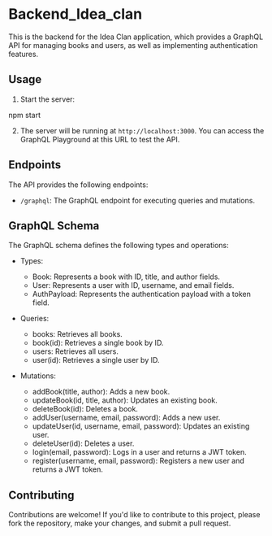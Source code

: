 # Backend_Idea_clan 

This is the backend for the Idea Clan application, which provides a GraphQL API for managing books and users, as well as implementing authentication features.

## Usage

1. Start the server:

npm start

2. The server will be running at `http://localhost:3000`. You can access the GraphQL Playground at this URL to test the API.

## Endpoints

The API provides the following endpoints:

- `/graphql`: The GraphQL endpoint for executing queries and mutations.

## GraphQL Schema

The GraphQL schema defines the following types and operations:

- Types:
  - Book: Represents a book with ID, title, and author fields.
  - User: Represents a user with ID, username, and email fields.
  - AuthPayload: Represents the authentication payload with a token field.

- Queries:
  - books: Retrieves all books.
  - book(id): Retrieves a single book by ID.
  - users: Retrieves all users.
  - user(id): Retrieves a single user by ID.

- Mutations:
  - addBook(title, author): Adds a new book.
  - updateBook(id, title, author): Updates an existing book.
  - deleteBook(id): Deletes a book.
  - addUser(username, email, password): Adds a new user.
  - updateUser(id, username, email, password): Updates an existing user.
  - deleteUser(id): Deletes a user.
  - login(email, password): Logs in a user and returns a JWT token.
  - register(username, email, password): Registers a new user and returns a JWT token.

## Contributing

Contributions are welcome! If you'd like to contribute to this project, please fork the repository, make your changes, and submit a pull request.